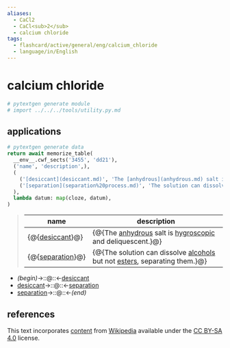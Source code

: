 ```yaml
---
aliases:
  - CaCl2
  - CaCl<sub>2</sub>
  - calcium chloride
tags:
  - flashcard/active/general/eng/calcium_chloride
  - language/in/English
---
```


# calcium chloride

```Python
# pytextgen generate module
# import ../../../tools/utility.py.md
```

## applications

```Python
# pytextgen generate data
return await memorize_table(
  __env__.cwf_sects('3455', 'dd21'),
  ('name', 'description',),
  (
    ('[desiccant](desiccant.md)', 'The [anhydrous](anhydrous.md) salt is [hygroscopic](hygroscopy.md) and deliquescent.',),
    ('[separation](separation%20process.md)', 'The solution can dissolve [alcohols](alcohol.md) but not [esters](ester.md), separating them.',),
  ),
  lambda datum: map(cloze, datum),
)
```

<!--pytextgen generate section="3455"--><!-- The following content is generated at 2023-04-19T12:02:23.528317+08:00. Any edits will be overridden! -->

> | name | description |
> |-|-|
> | {@{[desiccant](desiccant.md)}@} | {@{The [anhydrous](anhydrous.md) salt is [hygroscopic](hygroscopy.md) and deliquescent.}@} |
> | {@{[separation](separation%20process.md)}@} | {@{The solution can dissolve [alcohols](alcohol.md) but not [esters](ester.md), separating them.}@} | <!--SR:!2028-10-24,1578,350!2025-09-12,563,270!2027-03-09,1029,330!2027-10-16,892,230-->

<!--/pytextgen-->

<!--pytextgen generate section="dd21"--><!-- The following content is generated at 2024-01-04T20:17:51.476474+08:00. Any edits will be overridden! -->

- _(begin)_→::@::←[desiccant](desiccant.md) <!--SR:!2027-04-17,812,290!2026-08-02,867,330-->
- [desiccant](desiccant.md)→::@::←[separation](separation%20process.md) <!--SR:!2025-08-02,532,310!2027-03-20,1038,330-->
- [separation](separation%20process.md)→::@::←_(end)_ <!--SR:!2028-12-13,1619,350!2027-03-16,1035,330-->

<!--/pytextgen-->

## references

This text incorporates [content](https://en.wikipedia.org/wiki/calcium_chloride) from [Wikipedia](Wikipedia.md) available under the [CC BY-SA 4.0](https://creativecommons.org/licenses/by-sa/4.0/) license.
